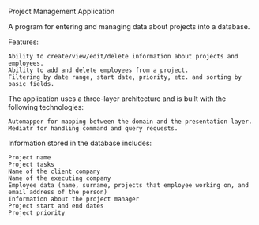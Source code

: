Project Management Application

A program for entering and managing data about projects into a database.

Features:

    Ability to create/view/edit/delete information about projects and employees.
    Ability to add and delete employees from a project.
    Filtering by date range, start date, priority, etc. and sorting by basic fields.

The application uses a three-layer architecture and is built with the following technologies:

    Automapper for mapping between the domain and the presentation layer.
    Mediatr for handling command and query requests.

Information stored in the database includes:

    Project name
    Project tasks
    Name of the client company
    Name of the executing company
    Employee data (name, surname, projects that employee working on, and email address of the person)
    Information about the project manager
    Project start and end dates
    Project priority
